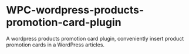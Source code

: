 # WPC-wordpress-products-promotion-card-plugin
A wordpress products promotion card plugin, conveniently insert product promotion cards in a WordPress articles. 
